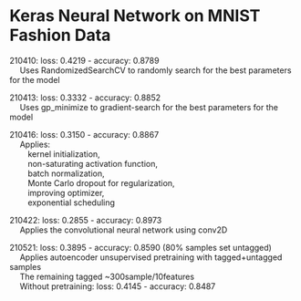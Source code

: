 # Keras Neural Network on MNIST Fashion Data

210410: loss: 0.4219 - accuracy: 0.8789<br/>
&ensp;&ensp; Uses RandomizedSearchCV to randomly search for the best parameters for the model

210413: loss: 0.3332 - accuracy: 0.8852<br/>
&ensp;&ensp; Uses gp_minimize to gradient-search for the best parameters for the model

210416: loss: 0.3150 - accuracy: 0.8867<br/>
&ensp;&ensp; Applies:<br/>
&ensp;&ensp;&ensp;&ensp; kernel initialization,<br/>
&ensp;&ensp;&ensp;&ensp; non-saturating activation function,<br/>
&ensp;&ensp;&ensp;&ensp; batch normalization,<br/>
&ensp;&ensp;&ensp;&ensp; Monte Carlo dropout for regularization,<br/>
&ensp;&ensp;&ensp;&ensp; improving optimizer,<br/>
&ensp;&ensp;&ensp;&ensp; exponential scheduling<br/>
            
210422: loss: 0.2855 - accuracy: 0.8973<br/>
&ensp;&ensp; Applies the convolutional neural network using conv2D

210521: loss: 0.3895 - accuracy: 0.8590 (80% samples set untagged)<br/>
&ensp;&ensp; Applies autoencoder unsupervised pretraining with tagged+untagged samples<br/>
&ensp;&ensp; The remaining tagged ~300sample/10features<br/>
&ensp;&ensp; Without pretraining: loss: 0.4145 - accuracy: 0.8487  
